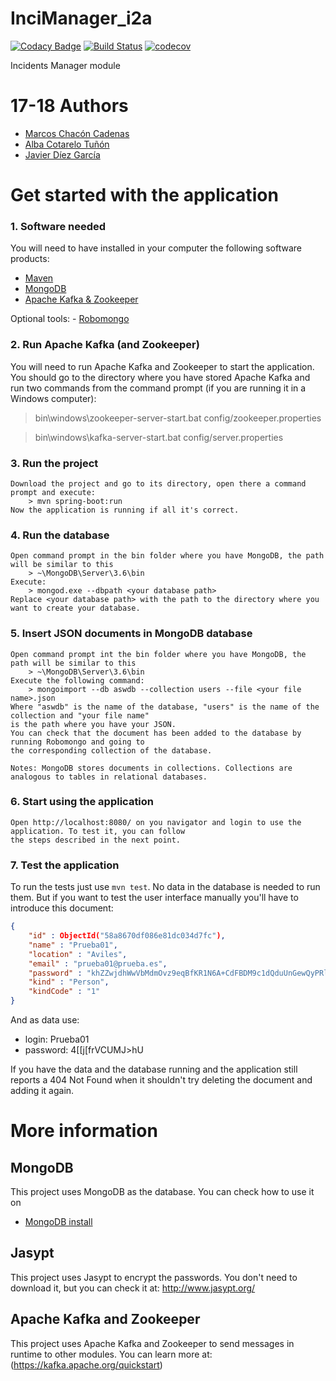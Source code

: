 # InciManager_i2a

[![Codacy Badge](https://api.codacy.com/project/badge/Grade/c0c920d4630d42c3ac4e70dd6844715a)](https://www.codacy.com/app/jelabra/InciManager_i2a?utm_source=github.com&amp;utm_medium=referral&amp;utm_content=Arquisoft/InciManager_i2a&amp;utm_campaign=Badge_Grade)
[![Build Status](https://travis-ci.org/Arquisoft/InciManager_i2a.svg?branch=master)](https://travis-ci.org/Arquisoft/InciManager_i2a)
[![codecov](https://codecov.io/gh/Arquisoft/InciManager_i2a/branch/master/graph/badge.svg)](https://codecov.io/gh/Arquisoft/InciManager_i2a)


Incidents Manager module

# 17-18 Authors
- [Marcos Chacón Cadenas](https://github.com/chacon11)
- [Alba Cotarelo Tuñón](https://github.com/albacotarelo)
- [Javier Díez García](https://github.com/javicodema)

# Get started with the application

### **1. Software needed**
You will need to have installed in your computer the following software products:
 - [Maven](https://maven.apache.org/install.html)
 - [MongoDB](https://github.com/Arquisoft/participants_i2b/wiki/MongoDB)
 - [Apache Kafka & Zookeeper](https://www.apache.org/dyn/closer.cgi?path=/kafka/1.0.1/kafka_2.11-1.0.1.tgz)
	
Optional tools:
	- [Robomongo](https://robomongo.org/)
 
### **2. Run Apache Kafka (and Zookeeper)**
You will need to run Apache Kafka and Zookeeper to start the application. You should go to the directory where you have stored Apache Kafka and run two commands from the command prompt (if you are running it in a Windows computer):

 > bin\windows\zookeeper-server-start.bat config/zookeeper.properties
 
 > bin\windows\kafka-server-start.bat config/server.properties
	
### **3. Run the project**
	Download the project and go to its directory, open there a command prompt and execute:
		> mvn spring-boot:run
	Now the application is running if all it's correct.
	
### **4. Run the database**
	Open command prompt in the bin folder where you have MongoDB, the path will be similar to this
		> ~\MongoDB\Server\3.6\bin
	Execute:
		> mongod.exe --dbpath <your database path>
	Replace <your database path> with the path to the directory where you want to create your database.	
	
### **5. Insert JSON documents in MongoDB database**
	Open command prompt int the bin folder where you have MongoDB, the path will be similar to this
		> ~\MongoDB\Server\3.6\bin
	Execute the following command:
		> mongoimport --db aswdb --collection users --file <your file name>.json
	Where "aswdb" is the name of the database, "users" is the name of the collection and "your file name" 
	is the path where you have your JSON.
	You can check that the document has been added to the database by running Robomongo and going to 
	the corresponding collection of the database.
	
	Notes: MongoDB stores documents in collections. Collections are analogous to tables in relational databases.
	
### **6. Start using the application**
	Open http://localhost:8080/ on you navigator and login to use the application. To test it, you can follow
	the steps described in the next point.

### **7. Test the application**
To run the tests just use `mvn test`. No data in the database is needed to run them. But if you want to test the
user interface manually you'll have to introduce this document:

```json
{
    "id" : ObjectId("58a8670df086e81dc034d7fc"),
    "name" : "Prueba01",
    "location" : "Aviles",
    "email" : "prueba01@prueba.es",
    "password" : "khZZwjdhWwVbMdmOvz9eqBfKR1N6A+CdFBDM9c1dQduUnGewQyPRlBxB4Q6wT7Cq",
    "kind" : "Person",
    "kindCode" : "1"
}
```

And as data use:
 - login: Prueba01
 - password: 4[[j[frVCUMJ>hU

 If you have the data and the database running and the application still reports a 404 Not Found when it shouldn't
 try deleting the document and adding it again.
 
 # More information

## MongoDB
This project uses MongoDB as the database. You can check how to use it on
 - [MongoDB install](https://github.com/Arquisoft/participants_i2b/wiki/MongoDB)

## Jasypt
This project uses Jasypt to encrypt the passwords. You don't need to download it, but you can check it at: http://www.jasypt.org/

## Apache Kafka and Zookeeper
This project uses Apache Kafka and Zookeeper to send messages in runtime to other modules.
You can learn more at: (https://kafka.apache.org/quickstart)
 
